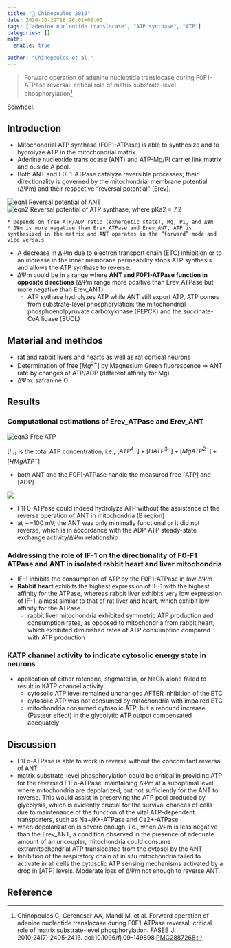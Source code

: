 ```yaml
---
title: "📒 Chinopoulos 2010"
date: 2020-10-22T18:26:01+08:00
tags: ["adenine nucleotide translocase", "ATP synthase", "ATP"]
categories: []
math:
  enable: true

author: "Chinopoulos et al."
---
```


> Forward operation of adenine nucleotide translocase during F0F1-ATPase reversal: critical role of matrix substrate-level phosphorylation[^Chinopoulos2010]

[Sciwheel](https://sciwheel.com/work/#/items/1605967).

<!--more-->

## Introduction
* Mitochondrial ATP synthase (F0F1-ATPase) is able to synthesize and to hydrolyze ATP in the mitochondrial matrix.
* Adenine nucleotide translocase (ANT) and ATP-Mg/Pi carrier link matrix and ouside A pool.
* Both ANT and F0F1-ATPase catalyze reversible processes; their directionality is governed by the mitochondrial membrane potential (ΔΨm) and their respective “reversal potential” (Erev).

![eqn1 Reversal potential of ANT](https://user-images.githubusercontent.com/40054455/86616245-260e2300-bfe8-11ea-9296-7ebc012bcde1.png)
![eqn2 Reversal potential of ATP synthase](https://user-images.githubusercontent.com/40054455/86616251-27d7e680-bfe8-11ea-9fd8-b65bd0708bff.png), where pKa2 = 7.2

    * Depends on free ATP/ADP ratio (exnergetic state), Mg, Pi, and ΔΨm
    * ΔΨm is more negative than Erev_ATPase and Erev_ANT, ATP is synthesized in the matrix and ANT operates in the “forward” mode and vice versa.s
* A decrease in ΔΨm due to electron transport chain (ETC) inhibition or to an increase in the inner membrane permeability stops ATP synthesis and allows the ATP synthase to reverse.
* ΔΨm could be in a range where **ANT and F0F1-ATPase function in opposite directions** (ΔΨm range more positive than Erev_ATPase but more negative than Erev_ANT)
    * ATP sythase hydrolyzes ATP while ANT still export ATP, ATP comes from substrate-level phosphorylation: the mitochondrial phosphoenolpyruvate carboxykinase (PEPCK) and the succinate-CoA ligase (SUCL)

## Material and methdos
* rat and rabbit livers and hearts as well as rat cortical neurons
* Determination of free $[Mg^{2+}]$ by Magnesium Green fluorescence => ANT rate by changes of ATP/ADP (different affinity for Mg)
* ΔΨm: safranine O

## Results
### Computational estimations of Erev_ATPase and Erev_ANT
![eqn3 Free ATP](https://user-images.githubusercontent.com/40054455/86616253-28707d00-bfe8-11ea-8df5-9a132dab5564.png)

$[L]_t$ is the total ATP concentration, i.e., $[ATP^{4−}] + [HATP^{3−}] + [MgATP^{2−}] + [HMgATP^−]$

* both ANT and the F0F1-ATPase handle the measured free [ATP] and [ADP]

![](https://www.ncbi.nlm.nih.gov/pmc/articles/PMC2887268/bin/z380071078190001.jpg)

* F1F0-ATPase could indeed hydrolyze ATP without the assistance of the reverse operation of ANT in mitochondria (B region)
* at ∼−100 mV, the ANT was only minimally functional or it did not reverse, which is in accordance with the ADP-ATP steady-state exchange activity/ΔΨm relationship

### Addressing the role of IF-1 on the directionality of F0-F1 ATPase and ANT in isolated rabbit heart and liver mitochondria

* IF-1 inhibits the consumption of ATP by the F0F1-ATPase in low ΔΨm
* **Rabbit heart** exhibits the highest expression of IF-1 with the highest affinity for the ATPase, whereas rabbit liver exhibits very low expression of IF-1, almost similar to that of rat liver and heart, which exhibit low affinity for the ATPase.
    * rabbit liver mitochondria exhibited symmetric ATP production and consumption rates, as opposed to mitochondria from rabbit heart, which exhibited diminished rates of ATP consumption compared with ATP production

### KATP channel activity to indicate cytosolic energy state in neurons
* application of either rotenone, stigmatellin, or NaCN alone failed to result in KATP channel activity
    * cytosolic ATP level remained unchanged AFTER inhibition of the ETC
    * cytosolic ATP was not consumed by mitochondria with impaired ETC
    * mitochondria consumed cytosolic ATP, but a rebound increase (Pasteur effect) in the glycolytic ATP output compensated adequately

## Discussion
* F1Fo-ATPase is able to work in reverse without the concomitant reversal of ANT
* matrix substrate-level phosphorylation could be critical in providing ATP for the reversed F1Fo-ATPase,
maintaining ΔΨm at a suboptimal level, where mitochondria are depolarized, but not sufficiently for the ANT to reverse. This would assist in preserving the ATP pool produced by glycolysis, which is evidently crucial for the survival chances of cells due to maintenance of the function of the vital ATP-dependent transporters, such as Na+/K+-ATPase and Ca2+-ATPase
* when depolarization is severe enough, i.e., when ΔΨm is less negative than the Erev_ANT, a condition observed in the presence of adequate amount of an uncoupler, mitochondria could consume extramitochondrial ATP translocated from the cytosol by the ANT
* Inhibition of the respiratory chain of in situ mitochondria failed to activate in all cells the cytosolic ATP sensing mechanisms activated by a drop in [ATP] levels. Moderate loss of ΔΨm not enough to reverse ANT.

## Reference
[^Chinopoulos2010]: Chinopoulos C, Gerencser AA, Mandi M, et al. Forward operation of adenine nucleotide translocase during F0F1-ATPase reversal: critical role of matrix substrate-level phosphorylation. FASEB J. 2010;24(7):2405-2416. doi:10.1096/fj.09-149898.[PMC2887268](https://www.ncbi.nlm.nih.gov/pmc/articles/PMC2887268/)
